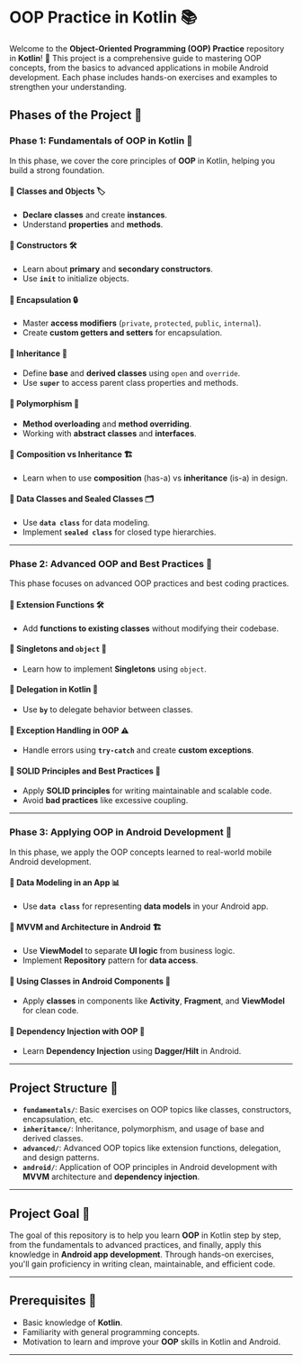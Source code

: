 # OOP Practice in Kotlin 📚

Welcome to the **Object-Oriented Programming (OOP) Practice** repository in **Kotlin**! 🚀 This project is a comprehensive guide to mastering OOP concepts, from the basics to advanced applications in mobile Android development. Each phase includes hands-on exercises and examples to strengthen your understanding.

## Phases of the Project 🌟

### Phase 1: Fundamentals of OOP in Kotlin 🔹

In this phase, we cover the core principles of **OOP** in Kotlin, helping you build a strong foundation.

#### 🔹 Classes and Objects 🏷️
- **Declare classes** and create **instances**.  
- Understand **properties** and **methods**.

#### 🔹 Constructors 🛠️
- Learn about **primary** and **secondary constructors**.  
- Use **`init`** to initialize objects.

#### 🔹 Encapsulation 🔒
- Master **access modifiers** (`private`, `protected`, `public`, `internal`).
- Create **custom getters and setters** for encapsulation.

#### 🔹 Inheritance 🌱
- Define **base** and **derived classes** using `open` and `override`.  
- Use **`super`** to access parent class properties and methods.

#### 🔹 Polymorphism 🔄
- **Method overloading** and **method overriding**.  
- Working with **abstract classes** and **interfaces**.

#### 🔹 Composition vs Inheritance 🏗️
- Learn when to use **composition** (has-a) vs **inheritance** (is-a) in design.

#### 🔹 Data Classes and Sealed Classes 🗂️
- Use **`data class`** for data modeling.  
- Implement **`sealed class`** for closed type hierarchies.

---

### Phase 2: Advanced OOP and Best Practices 🔹

This phase focuses on advanced OOP practices and best coding practices.

#### 🔹 Extension Functions 🛠️
- Add **functions to existing classes** without modifying their codebase.

#### 🔹 Singletons and `object` 🔑
- Learn how to implement **Singletons** using `object`.

#### 🔹 Delegation in Kotlin 🔄
- Use **`by`** to delegate behavior between classes.

#### 🔹 Exception Handling in OOP ⚠️
- Handle errors using **`try-catch`** and create **custom exceptions**.

#### 🔹 SOLID Principles and Best Practices 🌱
- Apply **SOLID principles** for writing maintainable and scalable code.
- Avoid **bad practices** like excessive coupling.

---

### Phase 3: Applying OOP in Android Development 📱

In this phase, we apply the OOP concepts learned to real-world mobile Android development.

#### 🔹 Data Modeling in an App 📊
- Use **`data class`** for representing **data models** in your Android app.

#### 🔹 MVVM and Architecture in Android 🏗️
- Use **ViewModel** to separate **UI logic** from business logic.
- Implement **Repository** pattern for **data access**.

#### 🔹 Using Classes in Android Components 🎨
- Apply **classes** in components like **Activity**, **Fragment**, and **ViewModel** for clean code.

#### 🔹 Dependency Injection with OOP 🔌
- Learn **Dependency Injection** using **Dagger/Hilt** in Android.

---

## Project Structure 📂

- **`fundamentals/`**: Basic exercises on OOP topics like classes, constructors, encapsulation, etc.
- **`inheritance/`**: Inheritance, polymorphism, and usage of base and derived classes.
- **`advanced/`**: Advanced OOP topics like extension functions, delegation, and design patterns.
- **`android/`**: Application of OOP principles in Android development with **MVVM** architecture and **dependency injection**.

---

## Project Goal 🎯

The goal of this repository is to help you learn **OOP** in Kotlin step by step, from the fundamentals to advanced practices, and finally, apply this knowledge in **Android app development**. Through hands-on exercises, you'll gain proficiency in writing clean, maintainable, and efficient code.

---

## Prerequisites 📝

- Basic knowledge of **Kotlin**.
- Familiarity with general programming concepts.
- Motivation to learn and improve your **OOP** skills in Kotlin and Android.

---

